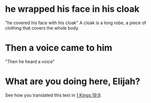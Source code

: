 # he wrapped his face in his cloak

"he covered his face with his cloak" A cloak is a long robe, a piece of clothing that covers the whole body.

# Then a voice came to him

"Then he heard a voice"

# What are you doing here, Elijah?

See how you translated this text in [1 Kings 19:9](../19/09.md).

